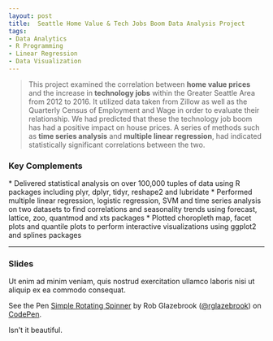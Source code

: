 ```yaml
---
layout: post
title:  Seattle Home Value & Tech Jobs Boom Data Analysis Project
tags:
- Data Analytics
- R Programming
- Linear Regression
- Data Visualization
---
```


> This project examined the correlation between **home value prices** and the increase in **technology jobs** within the Greater Seattle Area from 2012 to 2016. It utilized data taken from Zillow as well as the Quarterly Census of Employment and Wage in order to evaluate their relationship. We had predicted that these the technology job boom has had a positive impact on house prices. A series of methods such as **time series analysis** and **multiple linear regression**, had indicated statistically significant correlations between the two.

<h3 id="Key Complements">Key Complements</h3>
* Delivered statistical analysis on over 100,000 tuples of data using R packages including plyr, dplyr, tidyr, reshape2 and lubridate
* Performed multiple linear regression, logistic regression, SVM and time series analysis on two datasets to find correlations and seasonality trends using forecast, lattice, zoo, quantmod and xts packages
* Plotted choropleth map, facet plots and quantile plots to perform interactive visualizations using ggplot2 and splines packages

<hr />

<h3 id="slides">Slides</h3>

<p>Ut enim ad minim veniam, quis nostrud exercitation ullamco laboris nisi ut aliquip ex ea commodo consequat.</p>

<script async class="speakerdeck-embed" data-id="f4b5d0a178614c38a8ce2a38ff6dd514" data-ratio="1.77777777777778" src="//speakerdeck.com/assets/embed.js"></script>


<p>See the Pen <a href='http://codepen.io/rglazebrook/pen/bcqhe/'>Simple Rotating Spinner</a> by Rob Glazebrook (<a href='http://codepen.io/rglazebrook'>@rglazebrook</a>) on <a href='http://codepen.io'>CodePen</a>.</p>  

<p></div><script async src="//codepen.io/assets/embed/ei.js"></script></p>

<p>Isn't it beautiful.</p>
